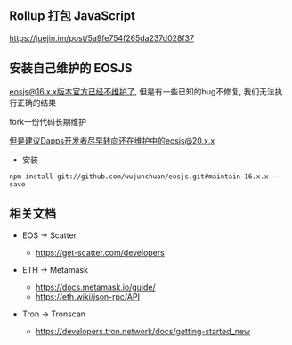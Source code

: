 ## Rollup 打包 JavaScript

https://juejin.im/post/5a9fe754f265da237d028f37

## 安装自己维护的 EOSJS

eosjs@16.x.x版本官方已经不维护了, 但是有一些已知的bug不修复, 我们无法执行正确的结果

fork一份代码长期维护

但是建议Dapps开发者尽早转向还在维护中的eosjs@20.x.x

- 安装

`npm install git://github.com/wujunchuan/eosjs.git#maintain-16.x.x --save`

## 相关文档

- EOS -> Scatter
  - https://get-scatter.com/developers
- ETH -> Metamask

  - https://docs.metamask.io/guide/
  - https://eth.wiki/json-rpc/API

- Tron -> Tronscan

  - https://developers.tron.network/docs/getting-started_new
